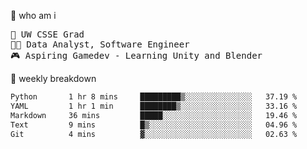 🧠 who am i
<pre>
📖 UW CSSE Grad 
🧑‍💻 Data Analyst, Software Engineer
🎮 Aspiring Gamedev - Learning Unity and Blender
</pre>

📂 weekly breakdown
 <!--START_SECTION:waka-->

```txt
Python       1 hr 8 mins     █████████▒░░░░░░░░░░░░░░░   37.19 %
YAML         1 hr 1 min      ████████▒░░░░░░░░░░░░░░░░   33.16 %
Markdown     36 mins         █████░░░░░░░░░░░░░░░░░░░░   19.46 %
Text         9 mins          █▒░░░░░░░░░░░░░░░░░░░░░░░   04.96 %
Git          4 mins          ▓░░░░░░░░░░░░░░░░░░░░░░░░   02.63 %
```

<!--END_SECTION:waka-->

